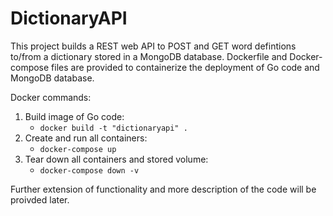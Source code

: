 # DictionaryAPI

This project builds a REST web API to POST and GET word defintions to/from a dictionary stored in a MongoDB database. Dockerfile and Docker-compose files are provided to containerize the deployment of Go code and MongoDB database. 

Docker commands:

1. Build image of Go code: 
   + `docker build -t "dictionaryapi" .`
2. Create and run all containers: 
   + `docker-compose up`
3. Tear down all containers and stored volume: 
   + `docker-compose down -v`

Further extension of functionality and more description of the code will be proivded later.
